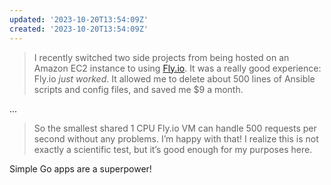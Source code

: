 ```yaml
---
updated: '2023-10-20T13:54:09Z'
created: '2023-10-20T13:54:09Z'
---
```

> I recently switched two side projects from being hosted on an Amazon EC2 instance to using [Fly.io](https://fly.io/). It was a really good experience: Fly.io _just worked_. It allowed me to delete about 500 lines of Ansible scripts and config files, and saved me $9 a month.

...

> So the smallest shared 1 CPU Fly.io VM can handle 500 requests per second without any problems. I’m happy with that! I realize this is not exactly a scientific test, but it’s good enough for my purposes here.

Simple Go apps are a superpower!